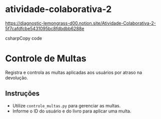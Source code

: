 # atividade-colaborativa-2
https://diagnostic-lemongrass-d00.notion.site/Atividade-Colaborativa-2-5f7cafdfcbe5431095bc8fdbdbb6288e

csharpCopy code
# Controle de Multas

Registra e controla as multas aplicadas aos usuários por atraso na devolução.

## Instruções

- Utilize `controle_multas.py` para gerenciar as multas.
- Informe o ID do usuário e do livro para aplicar uma multa.


